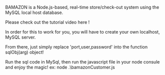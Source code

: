 BAMAZON is a Node.js-based, real-time store/check-out system using the MySQL local host database.

Please check out the tutorial video here !

In order for this to work for you, you will have to create your own localhost, MySQL server.

From there, just simply replace 'port,user,password'  into the function sqlObj(arg) object!

Run the sql code in MySql, then run the javascript file in your node consule and enjoy the magic!
ex: node .\bamazonCustomer.js
